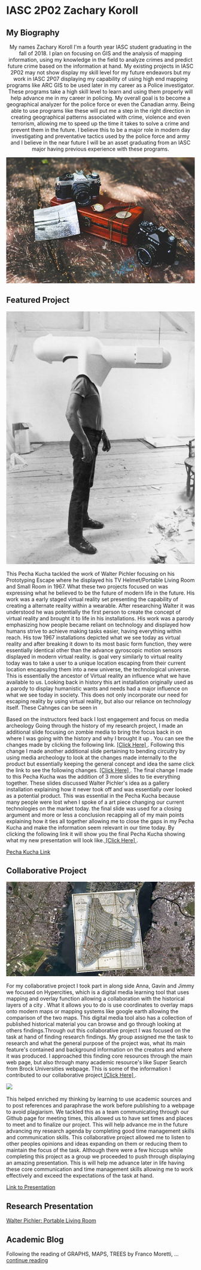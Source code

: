  # IASC 2P02 Zachary Koroll
   

## My Biography  
 <p align="center">
My names Zachary Koroll I'm a fourth year IASC student graduating in the fall of 2018.  I plan on focusing on GIS and the analysis of mapping information, using my knowledge in the field to analyze crimes and predict future crime based on the information at hand. My existing projects in IASC 2P02 may not show display my skill level for my future endeavors but my work in IASC 2P07 displaying my capability of using high end mapping programs like ARC GIS to be used later in my career as a Police investigator. These programs take a high skill level to learn and using them properly  will help advance me in my  career in policing. My overall goal is to become a geographical analyzer for the police force or even the Canadian army. Being able to use programs like these will put me a step in the right direction in creating geographical patterns associated with crime, violence and even terrorism, allowing me to speed up the time it takes to solve a crime and prevent them in the future. I believe this to be a major role in modern day investigating and preventative tactics used by the police force and army and I believe in the near future I will be an asset graduating from an IASC major having previous experience with these programs. 
</p>

![](images/Can.jpg)

## Featured Project
![](reveal/img/walter01.jpg)

<P> This Pecha Kucha tackled the work of Walter Pichler focusing on his Prototyping Escape where he displayed his TV Helmet/Portable Living Room and Small Room in 1967. What these two projects focused on was expressing what he believed to be the future of modern life in the future. His work was a early staged virtual reality set presenting the capability of creating a alternate reality within a wearable. After researching Walter it was understood he was potentially the first person to create the concept of virtual reality and brought it to life in his installations. His work was a parody emphasizing how people became reliant on technology and displayed how humans strive to achieve making tasks easier, having everything within reach. His tow 1967 installations depicted what we see today as virtual reality and after breaking it down to its most basic form function, they were essentially identical other than the advance gyroscopic motion sensors displayed in modern virtual reality. is goal very similarly to virtual reality today was to take a user to a unique location escaping from their current location encapsuling them into a new universe, the technological universe. This is essentially the ancestor of Virtual reality an influence what we have available to us. Looking back in history this art installation originally used as a parody to display humanistic wants and needs had a major influence on what we see today in society. This does not only incorporate our need for escaping reality by using virtual reality, but also our reliance on technology itself. These Cahnges can be seen in  </p>

<p> Based on the instructors feed back I lost engagement and focus on media archeology Going through the history of my research project, I made an additional slide focusing on zombie media to bring the focus back in on where I was going with the history and why I brought it up . You can see the changes made by clicking the following link. <a href="https://github.com/zacharykoroll/IASC-2P02/commit/674175c4c3faeeebc1ac1ff602fba470ce830130#diff-890f068779e43beb317787310daafa5c"> [Click Here] </a>. Following this change I made another additional slide pertaining to bending circuitry by using media archeology to look at the changes made internally to the product but essentially keeping the general concept and idea the same click the link to see the following changes. <a href="https://github.com/zacharykoroll/IASC-2P02/commit/c14c235130b1a7f6d0c259ebaff993ccbc4ce0ef#diff-890f068779e43beb317787310daafa5c"> [Click Here] </a>. The final change I made to this Pecha Kucha was the addition of 3 more slides to tie everything together. These slides discussed Walter Pichler's idea as a gallery installation explaining how it never took off and was essentially over looked as a potential product. This was essential in the Pecha Kucha because many people were lost when I spoke of a art piece changing our current technologies on the market today.  the final slide was used for a closing argument and more or less a conclusion recapping all of my main points explaining how it ties all together allowing me to close the gaps in my Pecha Kucha and make the information seem relevant in our time today. By clicking the following link it will show you the final Pecha Kucha showing what  my new presentation will look like.<a href="https://github.com/zacharykoroll/IASC-2P02/commit/1ebcdbe884c3f1d70dc01c98df5cca633b09294a#diff-890f068779e43beb317787310daafa5c"> [Click Here] </a>.</p>


<a href="https://zacharykoroll.github.io/IASC-2P02/reveal/index.html"> Pecha Kucha Link </a>


## Collaborative Project
![](images/hyper.jpg)
<p> For my collaborative project I took part in along side Anna, Gavin and Jimmy we focused on Hypercities, which is a digital media learning tool that uses mapping and overlay function allowing a collaboration with the historical layers of a city . What it allows you to do is use coordinates to overlay maps onto modern maps or mapping systems like google earth allowing the comparison of the two maps. This digital media tool also has a collection of published historical material you can browse and go through looking at others findings.Through out this collaborative project I was focused on the task at hand of finding research findings. My group assigned me the task to research and what the general purpose of the project was, what its main feature's contained and background information on the creators and where it was produced. I approached this finding core resources through the main web page, but also through many academic resource's like Super Search from Brock Universities webpage. This is some of the information I contributed to our collaborative project<a href="https://github.com/IascAtBrock/IASC-2P02-TeamPresentations/blob/Team4/General%20Documents/zach%20findings"> [Click Here] </a>.

![](images/hyper2.png)
 
This helped enriched my thinking by learning to use academic sources and to post references and paraphrase the work before publishing to a webpage to avoid plagiarism.  We tackled this as a team communicating through our Github page for meeting times, this allowed us to have set times and places to meet and to finalize our project. This will help advance me in the future advancing my research agenda by completing good time management skills and communication skills. This collaborative project allowed me to listen to other peoples opinions and ideas expanding on them or reducing them to maintain the focus of the task. Although there were a few hiccups while completing this project as a group we proceeded to push through displaying an amazing presentation. This is will help me advance later in life having these core communication and time management skills allowing me to work effectively and exceed the expectations of the task at hand.   
   
<a href="https://docs.google.com/presentation/d/14dArW897tEvWuU2PMr2sL6Valei03PWGEuCuQIKrX8g/edit?usp=sharing"> Link to Presentation </a>

## Research Presentation
<a href="https://zacharykoroll.github.io/IASC-2P02/reveal/index.html"> Walter Pichler: Portable Living Room </a>


## Academic Blog

Following the reading of GRAPHS, MAPS, TREES by Franco Moretti, ... [continue reading](Blog)






